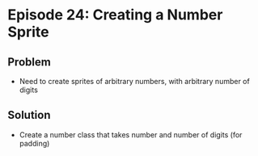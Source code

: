 Episode 24: Creating a Number Sprite
====================================

Problem
--------

- Need to create sprites of arbitrary numbers, with arbitrary number of digits

Solution
--------

- Create a number class that takes number and number of digits (for padding)
